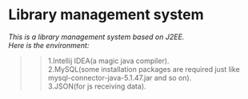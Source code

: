    Library management system
===
*This is a library management system based on J2EE.*<br> 
*Here is the environment:*<br>  
>>1.Intellij IDEA(a magic java compiler).  
>>2.MySQL(some installation packages are required just like mysql-connector-java-5.1.47.jar and so on).   
>>3.JSON(for js receiving data).

